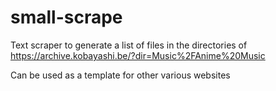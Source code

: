 # small-scrape
Text scraper to generate a list of files in the directories of https://archive.kobayashi.be/?dir=Music%2FAnime%20Music


Can be used as a template for other various websites
